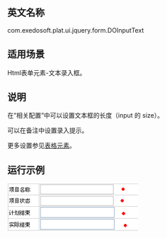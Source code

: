 ## 英文名称 ##

com.exedosoft.plat.ui.jquery.form.DOInputText

## 适用场景 ##

Html表单元素-文本录入框。

## 说明 ##


在“相关配置”中可以设置文本框的长度（input 的 size）。

可以在备注中设置录入提示。

更多设置参见[表格元素](ConfigGridItem.md)。


## 运行示例 ##


<img src='imgs/t_input2.png' />
